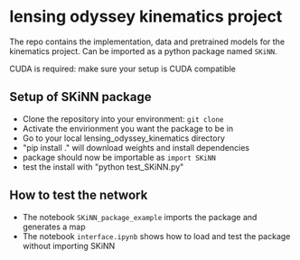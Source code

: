 # lensing odyssey kinematics project
The repo contains the implementation, data and pretrained models for the kinematics project. Can be imported as a python package named `SKiNN`.

CUDA is required: make sure your setup is CUDA compatible

## Setup of SKiNN package
* Clone the repository into your environment: `git clone`
* Activate the envirionment you want the package to be in
* Go to your local lensing_odyssey_kinematics directory
* "pip install ." will download weights and install dependencies
* package should now be importable as `import SKiNN`
* test the install with "python test_SKiNN.py"

## How to test the network
* The notebook `SKiNN_package_example` imports the package and generates a map
* The notebook `interface.ipynb` shows how to load and test the package without importing SKiNN

